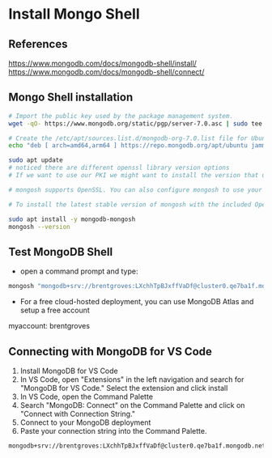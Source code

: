 # Install Mongo Shell

## References

<https://www.mongodb.com/docs/mongodb-shell/install/>
<https://www.mongodb.com/docs/mongodb-shell/connect/>

## Mongo Shell installation

```bash
# Import the public key used by the package management system.
wget -qO- https://www.mongodb.org/static/pgp/server-7.0.asc | sudo tee /etc/apt/trusted.gpg.d/server-7.0.asc

# Create the /etc/apt/sources.list.d/mongodb-org-7.0.list file for Ubuntu 22.04 (Jammy):
echo "deb [ arch=amd64,arm64 ] https://repo.mongodb.org/apt/ubuntu jammy/mongodb-org/7.0 multiverse" | sudo tee /etc/apt/sources.list.d/mongodb-org-7.0.list

sudo apt update
# noticed there are different openssl library version options
# If we want to use our PKI we might want to install the version that uses our system openssl.

# mongosh supports OpenSSL. You can also configure mongosh to use your system's OpenSSL installation.

# To install the latest stable version of mongosh with the included OpenSSL libraries:

sudo apt install -y mongodb-mongosh
mongosh --version

```

## Test MongoDB Shell

- open a command prompt and type:

```bash
mongosh "mongodb+srv://brentgroves:LXchhTpBJxffVaDf@cluster0.qe7ba1f.mongodb.net/"

```

- For a free cloud-hosted deployment, you can use MongoDB Atlas
and setup a free account

myaccount: brentgroves

## Connecting with MongoDB for VS Code

1. Install MongoDB for VS Code
2. In VS Code, open "Extensions" in the left navigation and search for "MongoDB for VS Code." Select the extension and click install
3. In VS Code, open the Command Palette
4. Search "MongoDB: Connect" on the Command Palette and click on "Connect with Connection String."
5. Connect to your MongoDB deployment
6. Paste your connection string into the Command Palette.

```connectionstring
mongodb+srv://brentgroves:LXchhTpBJxffVaDf@cluster0.qe7ba1f.mongodb.net/
```

